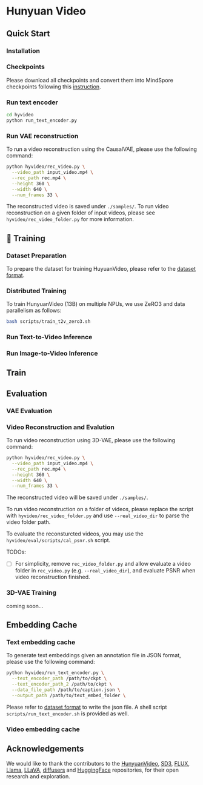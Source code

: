 # Hunyuan Video


## Quick Start

### Installation

### Checkpoints

Please download all checkpoints and convert them into MindSpore checkpoints following this [instruction](./ckpts/README.md).

### Run text encoder

```bash
cd hyvideo
python run_text_encoder.py
```


### Run VAE reconstruction

To run a video reconstruction using the CausalVAE, please use the following command:
```bash
python hyvideo/rec_video.py \
  --video_path input_video.mp4 \
  --rec_path rec.mp4 \
  --height 360 \
  --width 640 \
  --num_frames 33 \
```
The reconstructed video is saved under `./samples/`. To run video reconstruction on a given folder of input videos, please see `hyvideo/rec_video_folder.py` for more information.


## 🔑 Training

### Dataset Preparation

To prepare the dataset for training HuyuanVideo, please refer to the [dataset format](./hyvideo/dataset/README.md).


### Distributed Training

To train HunyuanVideo (13B) on multiple NPUs, we use ZeRO3 and data parallelism as follows:

```bash
bash scripts/train_t2v_zero3.sh
```


### Run Text-to-Video Inference




### Run Image-to-Video Inference


## Train


## Evaluation


### VAE Evaluation

### Video Reconstruction and Evalution

To run video reconstruction using 3D-VAE, please use the following command:

```bash
python hyvideo/rec_video.py \
  --video_path input_video.mp4 \
  --rec_path rec.mp4 \
  --height 360 \
  --width 640 \
  --num_frames 33 \
```

The reconstructed video will be saved under `./samples/`.

To run video reconstruction on a folder of videos, please replace the script with `hyvideo/rec_video_folder.py` and use `--real_video_dir` to parse the video folder path.

To evaluate the reconsturcted videos, you may use the  `hyvideo/eval/scripts/cal_psnr.sh` script.

TODOs:
- [ ] For simplicity, remove `rec_video_folder.py` and allow evaluate a video folder in `rec_video.py` (e.g. `--real_video_dir`), and evaluate PSNR when video reconstruction finished. 

### 3D-VAE Training

coming soon...


## Embedding Cache

### Text embedding cache

To generate text embeddings given an annotation file in JSON format, please use the following command:

```bash
python hyvideo/run_text_encoder.py \
  --text_encoder_path /path/to/ckpt \
  --text_encoder_path_2 /path/to/ckpt \
  --data_file_path /path/to/caption.json \
  --output_path /path/to/text_embed_folder \
```

Please refer to [dataset format](hyvideo/dataset/README.md) to write the json file.  A shell script `scripts/run_text_encoder.sh` is provided as well.

### Video embedding cache


## Acknowledgements

We would like to thank the contributors to the [HunyuanVideo](https://arxiv.org/abs/2412.03603), [SD3](https://huggingface.co/stabilityai/stable-diffusion-3-medium), [FLUX](https://github.com/black-forest-labs/flux), [Llama](https://github.com/meta-llama/llama), [LLaVA](https://github.com/haotian-liu/LLaVA), [diffusers](https://github.com/huggingface/diffusers) and [HuggingFace](https://huggingface.co) repositories, for their open research and exploration.
